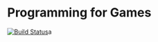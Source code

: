 Programming for Games
=====================

[![Build Status](https://magnum.travis-ci.com/DanNixon/NCL_CSC3221.svg?token=hEeXj1er91qf6vBmhf9x)](https://magnum.travis-ci.com/DanNixon/NCL_CSC3221)a
